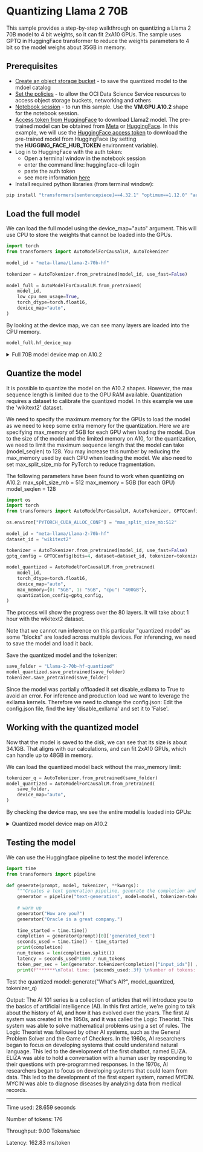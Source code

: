# Quantizing Llama 2 70B
This sample provides a step-by-step walkthrough on quantizing a Llama 2 70B model to 4 bit weights, so it can fit 2xA10 GPUs.
The sample uses GPTQ in HuggingFace transformer to reduce the weights parameters to 4 bit so the model weighs about 35GB in memory.

## Prerequisites
* [Create an object storage bucket](https://github.com/oracle-samples/oci-data-science-ai-samples/tree/main/distributed_training#2-object-storage) - to save the quantized model to the mdoel catalog
* [Set the policies](https://github.com/oracle-samples/oci-data-science-ai-samples/tree/main/distributed_training#3-oci-policies) - to allow the OCI Data Science Service resources to access object storage buckets, networking and others
* [Notebook session](https://docs.oracle.com/en-us/iaas/data-science/using/manage-notebook-sessions.htm) - to run this sample. Use the **VM.GPU.A10.2** shape for the notebook session.
* [Access token from HuggingFace](https://huggingface.co/docs/hub/security-tokens) to download Llama2 model. The pre-trained model can be obtained from [Meta](https://ai.meta.com/resources/models-and-libraries/llama-downloads/) or [HuggingFace](https://huggingface.co/models?sort=trending&search=meta-llama%2Fllama-2). In this example, we will use the [HuggingFace access token](https://huggingface.co/docs/hub/security-tokens) to download the pre-trained model from HuggingFace (by setting the __HUGGING_FACE_HUB_TOKEN__ environment variable).
* Log in to HuggingFace with the auth token:
  * Open a terminal window in the notebook session
  * enter the command line: huggingface-cli login
  * paste the auth token
  * see more information [here](https://huggingface.co/docs/huggingface_hub/quick-start#login)
* Install required python libraries (from terminal window):
```python
pip install "transformers[sentencepiece]==4.32.1" "optimum==1.12.0" "auto-gptq==0.4.2" "accelerate==0.22.0" "safetensors>=0.3.1" --upgrade
```

## Load the full model
We can load the full model using the device_map="auto" argument. This will use CPU to store the weights that cannot be loaded into the GPUs.

```python
import torch
from transformers import AutoModelForCausalLM, AutoTokenizer
 
model_id = "meta-llama/Llama-2-70b-hf"
 
tokenizer = AutoTokenizer.from_pretrained(model_id, use_fast=False)
 
model_full = AutoModelForCausalLM.from_pretrained(
    model_id,
    low_cpu_mem_usage=True,
    torch_dtype=torch.float16,
    device_map="auto",
)
```

By looking at the device map, we can see many layers are loaded into the CPU memory.
```python
model_full.hf_device_map
```

<details>
<summary>Full 70B model device map on A10.2</summary>

{'model.embed_tokens': 0,
 'model.layers.0': 1,
 'model.layers.1': 1,
 'model.layers.2': 1,
 'model.layers.3': 1,
 'model.layers.4': 1,
 'model.layers.5': 'cpu',
 'model.layers.6': 'cpu',
 'model.layers.7': 'cpu',
 'model.layers.8': 'cpu',
 'model.layers.9': 'cpu',
 'model.layers.10': 'cpu',
 'model.layers.11': 'cpu',
 'model.layers.12': 'cpu',
 'model.layers.13': 'cpu',
 'model.layers.14': 'cpu',
 'model.layers.15': 'cpu',
 'model.layers.16': 'cpu',
 'model.layers.17': 'cpu',
 'model.layers.18': 'cpu',
 'model.layers.19': 'cpu',
 'model.layers.20': 'cpu',
 'model.layers.21': 'cpu',
 'model.layers.22': 'cpu',
 'model.layers.23': 'cpu',
 'model.layers.24': 'cpu',
 'model.layers.25': 'cpu',
 'model.layers.26': 'cpu',
 'model.layers.27': 'cpu',
 'model.layers.28': 'cpu',
 'model.layers.29': 'cpu',
 'model.layers.30': 'cpu',
 'model.layers.31': 'cpu',
 'model.layers.32': 'cpu',
 'model.layers.33': 'cpu',
 'model.layers.34': 'cpu',
 'model.layers.35': 'cpu',
 'model.layers.36': 'cpu',
 'model.layers.37': 'cpu',
 'model.layers.38': 'cpu',
 'model.layers.39': 'cpu',
 'model.layers.40': 'cpu',
 'model.layers.41': 'cpu',
 'model.layers.42': 'cpu',
 'model.layers.43': 'cpu',
 'model.layers.44': 'cpu',
 'model.layers.45': 'cpu',
 'model.layers.46': 'cpu',
 'model.layers.47': 'cpu',
 'model.layers.48': 'cpu',
 'model.layers.49': 'cpu',
 'model.layers.50': 'cpu',
 'model.layers.51': 'cpu',
 'model.layers.52': 'cpu',
 'model.layers.53': 'cpu',
 'model.layers.54': 'cpu',
 'model.layers.55': 'cpu',
 'model.layers.56': 'cpu',
 'model.layers.57': 'cpu',
 'model.layers.58': 'cpu',
 'model.layers.59': 'cpu',
 'model.layers.60': 'cpu',
 'model.layers.61': 'cpu',
 'model.layers.62': 'cpu',
 'model.layers.63': 'cpu',
 'model.layers.64': 'cpu',
 'model.layers.65': 'cpu',
 'model.layers.66': 'cpu',
 'model.layers.67': 'cpu',
 'model.layers.68': 'cpu',
 'model.layers.69': 'cpu',
 'model.layers.70': 'cpu',
 'model.layers.71': 'cpu',
 'model.layers.72': 'cpu',
 'model.layers.73': 'cpu',
 'model.layers.74': 'cpu',
 'model.layers.75': 'cpu',
 'model.layers.76': 'cpu',
 'model.layers.77': 'cpu',
 'model.layers.78': 'cpu',
 'model.layers.79': 'cpu',
 'model.norm': 'cpu',
 'lm_head': 'cpu'}

</details>

## Quantize the model
It is possible to quantize the model on the A10.2 shapes. However, the max sequence length is limited due to the GPU RAM available.
Quantization requires a dataset to calibrate the quantized model. In this example we use the 'wikitext2' dataset.

We need to specify the maximum memory for the GPUs to load the model as we need to keep some extra memory for the quantization. Here we are specifying max_memory of 5GB for each GPU when loading the model.
Due to the size of the model and the limited memory on A10, for the quantization, we need to limit the maximum sequence length that the model can take (model_seqlen) to 128. You may increase this number by reducing the max_memory used by each CPU when loading the model.
We also need to set max_split_size_mb for PyTorch to reduce fragmentation.

The following parameters have been found to work when quantizing on A10.2:
max_split_size_mb = 512
max_memory = 5GB (for each GPU)
model_seqlen = 128

```python
import os
import torch
from transformers import AutoModelForCausalLM, AutoTokenizer, GPTQConfig
 
os.environ["PYTORCH_CUDA_ALLOC_CONF"] = "max_split_size_mb:512"
 
model_id = "meta-llama/Llama-2-70b-hf"
dataset_id = "wikitext2"
 
tokenizer = AutoTokenizer.from_pretrained(model_id, use_fast=False)
gptq_config = GPTQConfig(bits=4, dataset=dataset_id, tokenizer=tokenizer, model_seqlen=128)

model_quantized = AutoModelForCausalLM.from_pretrained(
    model_id,
    torch_dtype=torch.float16,
    device_map="auto",
    max_memory={0: "5GB", 1: "5GB", "cpu": "400GB"},
    quantization_config=gptq_config,
)
```

The process will show the progress over the 80 layers. It will take about 1 hour with the wikitext2 dataset.

Note that we cannot run inference on this particular "quantized model" as some "blocks" are loaded across multiple devices. For inferencing, we need to save the model and load it back.

Save the quantized model and the tokenizer:
```python
save_folder = "Llama-2-70b-hf-quantized"
model_quantized.save_pretrained(save_folder)
tokenizer.save_pretrained(save_folder)
```

Since the model was partially offloaded it set disable_exllama to True to avoid an error. For inference and production load we want to leverage the exllama kernels. Therefore we need to change the config.json:
Edit the config.json file, find the key 'disable_exllama' and set it to 'False'.

## Working with the quantized model
Now that the model is saved to the disk, we can see that its size is about 34.1GB. That aligns with our calculations, and can fit 2xA10 GPUs, which can handle up to 48GB in memory.

We can load the quantized model back without the max_memory limit:
```python
tokenizer_q = AutoTokenizer.from_pretrained(save_folder)
model_quantized = AutoModelForCausalLM.from_pretrained(
    save_folder,
    device_map="auto",
)
```

By checking the device map, we see the entire model is loaded into GPUs:
<details>
<summary>Quantized model device map on A10.2</summary>

{'model.embed_tokens': 0,
 'model.layers.0': 0,
 'model.layers.1': 0,
 'model.layers.2': 0,
 'model.layers.3': 0,
 'model.layers.4': 0,
 'model.layers.5': 0,
 'model.layers.6': 0,
 'model.layers.7': 0,
 'model.layers.8': 0,
 'model.layers.9': 0,
 'model.layers.10': 0,
 'model.layers.11': 0,
 'model.layers.12': 0,
 'model.layers.13': 0,
 'model.layers.14': 0,
 'model.layers.15': 0,
 'model.layers.16': 0,
 'model.layers.17': 0,
 'model.layers.18': 0,
 'model.layers.19': 0,
 'model.layers.20': 0,
 'model.layers.21': 0,
 'model.layers.22': 0,
 'model.layers.23': 0,
 'model.layers.24': 0,
 'model.layers.25': 0,
 'model.layers.26': 0,
 'model.layers.27': 0,
 'model.layers.28': 0,
 'model.layers.29': 0,
 'model.layers.30': 0,
 'model.layers.31': 0,
 'model.layers.32': 0,
 'model.layers.33': 0,
 'model.layers.34': 0,
 'model.layers.35': 0,
 'model.layers.36': 0,
 'model.layers.37': 0,
 'model.layers.38': 1,
 'model.layers.39': 1,
 'model.layers.40': 1,
 'model.layers.41': 1,
 'model.layers.42': 1,
 'model.layers.43': 1,
 'model.layers.44': 1,
 'model.layers.45': 1,
 'model.layers.46': 1,
 'model.layers.47': 1,
 'model.layers.48': 1,
 'model.layers.49': 1,
 'model.layers.50': 1,
 'model.layers.51': 1,
 'model.layers.52': 1,
 'model.layers.53': 1,
 'model.layers.54': 1,
 'model.layers.55': 1,
 'model.layers.56': 1,
 'model.layers.57': 1,
 'model.layers.58': 1,
 'model.layers.59': 1,
 'model.layers.60': 1,
 'model.layers.61': 1,
 'model.layers.62': 1,
 'model.layers.63': 1,
 'model.layers.64': 1,
 'model.layers.65': 1,
 'model.layers.66': 1,
 'model.layers.67': 1,
 'model.layers.68': 1,
 'model.layers.69': 1,
 'model.layers.70': 1,
 'model.layers.71': 1,
 'model.layers.72': 1,
 'model.layers.73': 1,
 'model.layers.74': 1,
 'model.layers.75': 1,
 'model.layers.76': 1,
 'model.layers.77': 1,
 'model.layers.78': 1,
 'model.layers.79': 1,
 'model.norm': 1,
 'lm_head': 1}

</details>

## Testing the model
We can use the Huggingface pipeline to test the model inference.

```python
import time
from transformers import pipeline
 
def generate(prompt, model, tokenizer, **kwargs):
    """Creates a text generation pipeline, generate the completion and track the time used for the generation."""
    generator = pipeline("text-generation", model=model, tokenizer=tokenizer, max_new_tokens=256, return_full_text=False)
     
    # warm up
    generator("How are you?")
    generator("Oracle is a great company.")
     
    time_started = time.time()
    completion = generator(prompt)[0]['generated_text']
    seconds_used = time.time() - time_started
    print(completion)
    num_tokens = len(completion.split())
    latency = seconds_used*1000 / num_tokens
    token_per_sec = len(generator.tokenizer(completion)["input_ids"]) / seconds_used
    print(f"******\nTotal time: {seconds_used:.3f} \nNumber of tokens: {num_tokens} \nseconds \nThroughput: {token_per_sec:.2f} Tokens/sec \nLatency: {latency:.2f} ms/token")
```

Test the quantized model:
generate("What's AI?", model_quantized, tokenizer_q)

Output:
The AI 101 series is a collection of articles that will introduce you to the basics of artificial intelligence (AI). In this first article, we're going to talk about the history of AI, and how it has evolved over the years.
The first AI system was created in the 1950s, and it was called the Logic Theorist. This system was able to solve mathematical problems using a set of rules. The Logic Theorist was followed by other AI systems, such as the General Problem Solver and the Game of Checkers.
In the 1960s, AI researchers began to focus on developing systems that could understand natural language. This led to the development of the first chatbot, named ELIZA. ELIZA was able to hold a conversation with a human user by responding to their questions with pre-programmed responses.
In the 1970s, AI researchers began to focus on developing systems that could learn from data. This led to the development of the first expert system, named MYCIN. MYCIN was able to diagnose diseases by analyzing data from medical records.
******
Time used: 28.659 seconds

Number of tokens: 176 

Throughput: 9.00 Tokens/sec 

Latency: 162.83 ms/token

